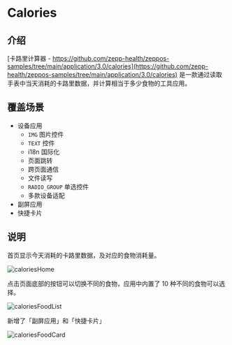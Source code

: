 # Calories

## 介绍

[卡路里计算器 - https://github.com/zepp-health/zeppos-samples/tree/main/application/3.0/calories](https://github.com/zepp-health/zeppos-samples/tree/main/application/3.0/calories) 是一款通过读取手表中当天消耗的卡路里数据，并计算相当于多少食物的工具应用。

## 覆盖场景

- 设备应用
  - `IMG` 图片控件
  - `TEXT` 控件
  - i18n 国际化
  - 页面跳转
  - 跨页面通信
  - 文件读写
  - `RADIO_GROUP` 单选控件
  - 多款设备适配
- 副屏应用
- 快捷卡片

## 说明

首页显示今天消耗的卡路里数据，及对应的食物消耗量。

![caloriesHome](/img/sample/app/caloriesHome.jpg)

点击页面底部的按钮可以切换不同的食物，应用中内置了 10 种不同的食物可以选择。

![caloriesFoodList](/img/sample/app/caloriesFoodList.jpg)

新增了「副屏应用」和「快捷卡片」

![caloriesFoodCard](/img/sample/app/shortcutCards.png)
